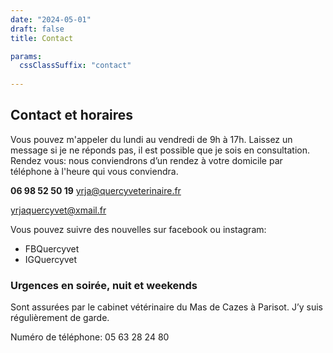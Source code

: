 ```yaml
---
date: "2024-05-01"
draft: false
title: Contact

params:
  cssClassSuffix: "contact"
  
---
```


## Contact et horaires

Vous pouvez m'appeler du lundi au vendredi de 9h à 17h. Laissez un message si je ne réponds pas, il est possible que je sois en consultation.
Rendez vous: nous conviendrons d’un rendez à votre domicile par téléphone à l'heure qui vous conviendra.

**06 98 52 50 19**
[yrja@quercyveterinaire.fr](mailto:yrja@quercyveterinaire.fr)

yrjaquercyvet@xmail.fr

Vous pouvez suivre des nouvelles sur facebook ou instagram:

* FBQuercyvet
* IGQuercyvet

### Urgences en soirée, nuit et weekends

Sont assurées par le cabinet vétérinaire du Mas de Cazes à Parisot. J’y suis régulièrement de garde.

Numéro de téléphone: 05 63 28 24 80
